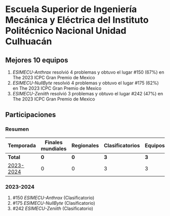 # Escuela Superior de Ingeniería Mecánica y Eléctrica del Instituto Politécnico Nacional Unidad Culhuacán

## Mejores 10 equipos

1. _ESIMECU-Anthrax_ resolvió 4 problemas y obtuvo el lugar #150 (67%) en The 2023 ICPC Gran Premio de Mexico
1. _ESIMECU-NullByte_ resolvió 4 problemas y obtuvo el lugar #175 (62%) en The 2023 ICPC Gran Premio de Mexico
1. _ESIMECU-Zeniith_ resolvió 3 problemas y obtuvo el lugar #242 (47%) en The 2023 ICPC Gran Premio de Mexico

## Participaciones

### Resumen

| Temporada | Finales mundiales | Regionales | Clasificatorios | Equipos |
| --- | --- | --- | --- | --- |
| **Total** | **0** | **0** | **3** | **3** |
| [2023-2024](#2023-2024) | 0 | 0 | 3 | 3 |

### 2023-2024

1. #150 _ESIMECU-Anthrax_ (Clasificatorio)
1. #175 _ESIMECU-NullByte_ (Clasificatorio)
1. #242 _ESIMECU-Zeniith_ (Clasificatorio)



